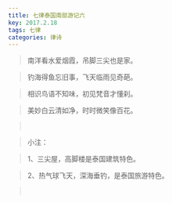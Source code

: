 ```yaml
---
title: 七律泰国南部游记六
key: 2017.2.18
tags: 七律
categories: 律诗
---
```


<blockquote class="blockquote-center">南洋看水爱烟霞，吊脚三尖也是家。
</blockquote>
<blockquote class="blockquote-center">钓海得鱼忘旧事，飞天临雨见奇葩。
</blockquote>
<blockquote class="blockquote-center">相识鸟语不知味，初见梵音才懂刹。
</blockquote>
<blockquote class="blockquote-center">美妙白云清如净，时时微笑像百花。
</blockquote>
<blockquote class="blockquote-center"></br>
</blockquote>
<blockquote class="blockquote-center">小注：
</blockquote>
<blockquote class="blockquote-center">1、三尖屋，高脚楼是泰国建筑特色。
</blockquote>
<blockquote class="blockquote-center">2、热气球飞天，深海垂钓，是泰国旅游特色。
</blockquote>
<blockquote class="blockquote-center"></br>
</blockquote>
